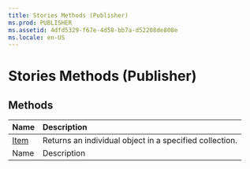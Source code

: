 ```yaml
---
title: Stories Methods (Publisher)
ms.prod: PUBLISHER
ms.assetid: 4dfd5329-f67e-4d58-bb7a-d52208de808e
ms.locale: en-US
---
```



# Stories Methods (Publisher)

## Methods



|**Name**|**Description**|
|:-----|:-----|
| [Item](stories.item-method-publisher.md)|Returns an individual object in a specified collection.|
|Name|Description|

